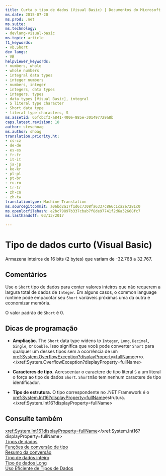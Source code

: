 ```yaml
---
title: Curta o tipo de dados (Visual Basic) | Documentos do Microsoft
ms.date: 2015-07-20
ms.prod: .net
ms.suite: 
ms.technology:
- devlang-visual-basic
ms.topic: article
f1_keywords:
- vb.Short
dev_langs:
- VB
helpviewer_keywords:
- numbers, whole
- whole numbers
- integral data types
- integer numbers
- numbers, integer
- integers, data types
- integers, types
- data types [Visual Basic], integral
- S literal type character
- Short data type
- literal type characters, S
ms.assetid: 65fcbcf3-a841-400e-885e-301497729a8b
caps.latest.revision: 18
author: stevehoag
ms.author: shoag
translation.priority.ht:
- cs-cz
- de-de
- es-es
- fr-fr
- it-it
- ja-jp
- ko-kr
- pl-pl
- pt-br
- ru-ru
- tr-tr
- zh-cn
- zh-tw
translationtype: Machine Translation
ms.sourcegitcommit: a06bd2a17f1d6c7308fa6337c866c1ca2e7281c0
ms.openlocfilehash: e2bc79897b337cbab7f8de97741f2d6a32668fc7
ms.lasthandoff: 03/13/2017

---
```

# <a name="short-data-type-visual-basic"></a>Tipo de dados curto (Visual Basic)
Armazena inteiros de 16 bits (2 bytes) que variam de -32.768 a 32.767.  
  
## <a name="remarks"></a>Comentários  
 Use o `Short` tipo de dados para conter valores inteiros que não requerem a largura total de dados de `Integer`. Em alguns casos, o common language runtime pode empacotar seu `Short` variáveis próximas uma da outra e economizar memória.  
  
 O valor padrão de `Short` é 0.  
  
## <a name="programming-tips"></a>Dicas de programação  
  
-   **Ampliação.** The `Short` data type widens to `Integer`, `Long`, `Decimal`, `Single`, or `Double`. Isso significa que você pode converter `Short` para qualquer um desses tipos sem a ocorrência de um <xref:System.OverflowException?displayProperty=fullName>erro.</xref:System.OverflowException?displayProperty=fullName>  
  
-   **Caracteres de tipo.** Acrescentar o caractere de tipo literal `S` a um literal o força ao tipo de dados `Short`. `Short`não tem nenhum caractere de tipo identificador.  
  
-   **Tipo de estrutura.** O tipo correspondente no .NET Framework é o <xref:System.Int16?displayProperty=fullName>estrutura.</xref:System.Int16?displayProperty=fullName>  
  
## <a name="see-also"></a>Consulte também  
 <xref:System.Int16?displayProperty=fullName></xref:System.Int16?displayProperty=fullName>   
 [Tipos de dados](../../../visual-basic/language-reference/data-types/data-type-summary.md)   
 [Funções de conversão de tipo](../../../visual-basic/language-reference/functions/type-conversion-functions.md)   
 [Resumo da conversão](../../../visual-basic/language-reference/keywords/conversion-summary.md)   
 [Tipo de dados inteiro](../../../visual-basic/language-reference/data-types/integer-data-type.md)   
 [Tipo de dados Long](../../../visual-basic/language-reference/data-types/long-data-type.md)   
 [Uso Eficiente de Tipos de Dados](../../../visual-basic/programming-guide/language-features/data-types/efficient-use-of-data-types.md)
